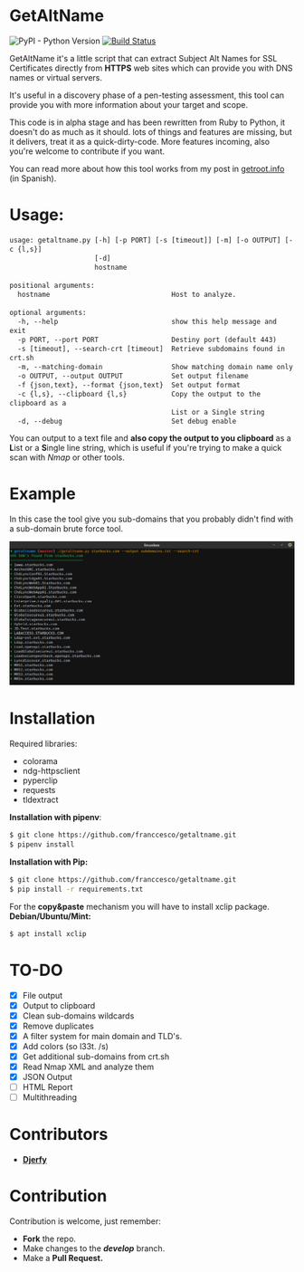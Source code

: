 # GetAltName
![PyPI - Python Version](https://img.shields.io/pypi/pyversions/Django.svg) [![Build Status](https://travis-ci.org/franccesco/getaltname.svg?branch=master)](https://travis-ci.org/franccesco/getaltname)


GetAltName it's a little script that can extract Subject Alt Names for SSL Certificates directly from **HTTPS** web sites which can provide you with DNS names or virtual servers.

It's useful in a discovery phase of a pen-testing assessment, this tool can provide you with more information about your target and scope.

This code is in alpha stage and has been rewritten from Ruby to Python, it doesn't do as much as it should. lots of things and features are missing, but it delivers, treat it as a quick-dirty-code. More features incoming, also you're welcome to contribute if you want.

You can read more about how this tool works from my post in [getroot.info](https://getroot.info/tip-getaltname/) (in Spanish).

# Usage:
```
usage: getaltname.py [-h] [-p PORT] [-s [timeout]] [-m] [-o OUTPUT] [-c {l,s}]
                     [-d]
                     hostname

positional arguments:
  hostname                              Host to analyze.

optional arguments:
  -h, --help                            show this help message and exit
  -p PORT, --port PORT                  Destiny port (default 443)
  -s [timeout], --search-crt [timeout]  Retrieve subdomains found in crt.sh
  -m, --matching-domain                 Show matching domain name only
  -o OUTPUT, --output OUTPUT            Set output filename
  -f {json,text}, --format {json,text}  Set output format
  -c {l,s}, --clipboard {l,s}           Copy the output to the clipboard as a
                                        List or a Single string
  -d, --debug                           Set debug enable
```

You can output to a text file and **also copy the output to you clipboard** as a **L**ist or a **S**ingle line string, which is useful if you're trying to make a quick scan with _Nmap_ or other tools.

# Example
In this case the tool give you sub-domains that you probably didn't find with a sub-domain brute force tool.

![Example Image](screenshot.png)

# Installation
Required libraries:
* colorama
* ndg-httpsclient
* pyperclip
* requests
* tldextract

**Installation with pipenv**:
```sh
$ git clone https://github.com/franccesco/getaltname.git
$ pipenv install
```

**Installation with Pip:**
```sh
$ git clone https://github.com/franccesco/getaltname.git
$ pip install -r requirements.txt
```

For the **copy&paste** mechanism you will have to install xclip package.
**Debian/Ubuntu/Mint:**
```sh
$ apt install xclip
```

# TO-DO
- [x] File output
- [x] Output to clipboard
- [x] Clean sub-domains wildcards
- [x] Remove duplicates
- [x] A filter system for main domain and TLD's.
- [x] Add colors (so l33t. /s)
- [x] Get additional sub-domains from crt.sh
- [x] Read Nmap XML and analyze them
- [x] JSON Output
- [ ] HTML Report
- [ ] Multithreading

# Contributors
* [**Djerfy**](https://github.com/djerfy)

# Contribution

Contribution is welcome, just remember:
* **Fork** the repo.
* Make changes to the **_develop_** branch.
* Make a **Pull Request.**
